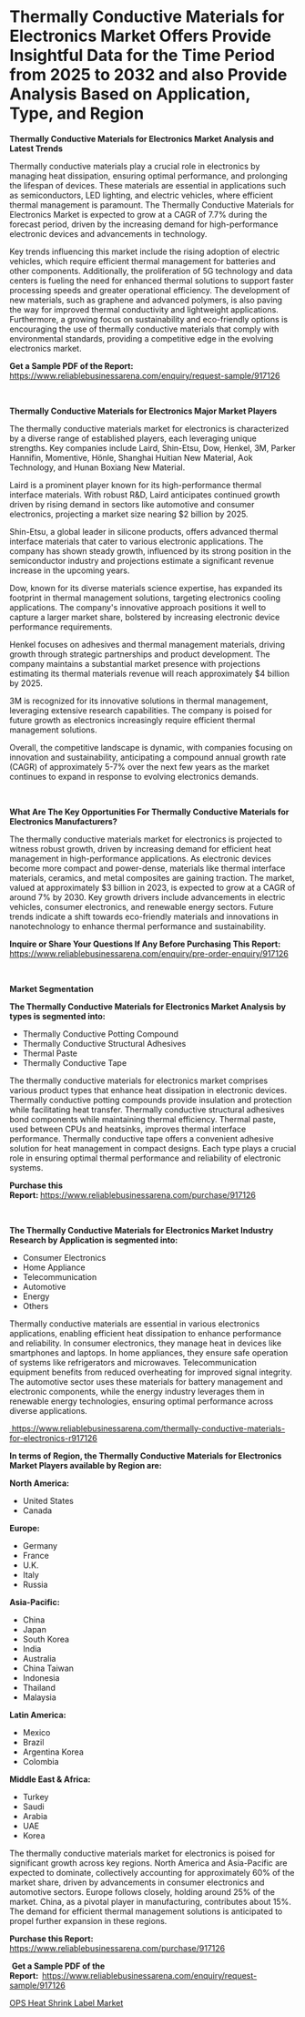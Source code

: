 <p><h1>Thermally Conductive Materials for Electronics Market Offers Provide Insightful Data for the Time Period from 2025 to 2032 and also Provide Analysis Based on Application, Type, and Region</h1></p><p><strong>Thermally Conductive Materials for Electronics Market Analysis and Latest Trends</strong></p>
<p><p>Thermally conductive materials play a crucial role in electronics by managing heat dissipation, ensuring optimal performance, and prolonging the lifespan of devices. These materials are essential in applications such as semiconductors, LED lighting, and electric vehicles, where efficient thermal management is paramount. The Thermally Conductive Materials for Electronics Market is expected to grow at a CAGR of 7.7% during the forecast period, driven by the increasing demand for high-performance electronic devices and advancements in technology.</p><p>Key trends influencing this market include the rising adoption of electric vehicles, which require efficient thermal management for batteries and other components. Additionally, the proliferation of 5G technology and data centers is fueling the need for enhanced thermal solutions to support faster processing speeds and greater operational efficiency. The development of new materials, such as graphene and advanced polymers, is also paving the way for improved thermal conductivity and lightweight applications. Furthermore, a growing focus on sustainability and eco-friendly options is encouraging the use of thermally conductive materials that comply with environmental standards, providing a competitive edge in the evolving electronics market.</p></p>
<p><strong>Get a Sample PDF of the Report:&nbsp;</strong> <a href="https://www.reliablebusinessarena.com/enquiry/request-sample/917126?utm_campaign=2221&utm_medium=2&utm_source=Github&utm_content=ia&utm_term=02042025&utm_id=thermally-conductive-materials-for-electronics">https://www.reliablebusinessarena.com/enquiry/request-sample/917126</a></p>
<p>&nbsp;</p>
<p><strong>Thermally Conductive Materials for Electronics Major Market Players</strong></p>
<p><p>The thermally conductive materials market for electronics is characterized by a diverse range of established players, each leveraging unique strengths. Key companies include Laird, Shin-Etsu, Dow, Henkel, 3M, Parker Hannifin, Momentive, Hönle, Shanghai Huitian New Material, Aok Technology, and Hunan Boxiang New Material.</p><p>Laird is a prominent player known for its high-performance thermal interface materials. With robust R&D, Laird anticipates continued growth driven by rising demand in sectors like automotive and consumer electronics, projecting a market size nearing $2 billion by 2025.</p><p>Shin-Etsu, a global leader in silicone products, offers advanced thermal interface materials that cater to various electronic applications. The company has shown steady growth, influenced by its strong position in the semiconductor industry and projections estimate a significant revenue increase in the upcoming years.</p><p>Dow, known for its diverse materials science expertise, has expanded its footprint in thermal management solutions, targeting electronics cooling applications. The company's innovative approach positions it well to capture a larger market share, bolstered by increasing electronic device performance requirements.</p><p>Henkel focuses on adhesives and thermal management materials, driving growth through strategic partnerships and product development. The company maintains a substantial market presence with projections estimating its thermal materials revenue will reach approximately $4 billion by 2025.</p><p>3M is recognized for its innovative solutions in thermal management, leveraging extensive research capabilities. The company is poised for future growth as electronics increasingly require efficient thermal management solutions.</p><p>Overall, the competitive landscape is dynamic, with companies focusing on innovation and sustainability, anticipating a compound annual growth rate (CAGR) of approximately 5-7% over the next few years as the market continues to expand in response to evolving electronics demands.</p></p>
<p>&nbsp;</p>
<p><strong>What Are The Key Opportunities For Thermally Conductive Materials for Electronics Manufacturers?</strong></p>
<p><p>The thermally conductive materials market for electronics is projected to witness robust growth, driven by increasing demand for efficient heat management in high-performance applications. As electronic devices become more compact and power-dense, materials like thermal interface materials, ceramics, and metal composites are gaining traction. The market, valued at approximately $3 billion in 2023, is expected to grow at a CAGR of around 7% by 2030. Key growth drivers include advancements in electric vehicles, consumer electronics, and renewable energy sectors. Future trends indicate a shift towards eco-friendly materials and innovations in nanotechnology to enhance thermal performance and sustainability.</p></p>
<p><strong>Inquire or Share Your Questions If Any Before Purchasing This Report:</strong> <a href="https://www.reliablebusinessarena.com/enquiry/pre-order-enquiry/917126?utm_campaign=2221&utm_medium=2&utm_source=Github&utm_content=ia&utm_term=02042025&utm_id=thermally-conductive-materials-for-electronics">https://www.reliablebusinessarena.com/enquiry/pre-order-enquiry/917126</a></p>
<p>&nbsp;</p>
<p><strong>Market Segmentation</strong></p>
<p><strong>The Thermally Conductive Materials for Electronics Market Analysis by types is segmented into:</strong></p>
<p><ul><li>Thermally Conductive Potting Compound</li><li>Thermally Conductive Structural Adhesives</li><li>Thermal Paste</li><li>Thermally Conductive Tape</li></ul></p>
<p><p>The thermally conductive materials for electronics market comprises various product types that enhance heat dissipation in electronic devices. Thermally conductive potting compounds provide insulation and protection while facilitating heat transfer. Thermally conductive structural adhesives bond components while maintaining thermal efficiency. Thermal paste, used between CPUs and heatsinks, improves thermal interface performance. Thermally conductive tape offers a convenient adhesive solution for heat management in compact designs. Each type plays a crucial role in ensuring optimal thermal performance and reliability of electronic systems.</p></p>
<p><strong>Purchase this Report:&nbsp;</strong><a href="https://www.reliablebusinessarena.com/purchase/917126?utm_campaign=2221&utm_medium=2&utm_source=Github&utm_content=ia&utm_term=02042025&utm_id=thermally-conductive-materials-for-electronics">https://www.reliablebusinessarena.com/purchase/917126</a></p>
<p>&nbsp;</p>
<p><strong>The Thermally Conductive Materials for Electronics Market Industry Research by Application is segmented into:</strong></p>
<p><ul><li>Consumer Electronics</li><li>Home Appliance</li><li>Telecommunication</li><li>Automotive</li><li>Energy</li><li>Others</li></ul></p>
<p><p>Thermally conductive materials are essential in various electronics applications, enabling efficient heat dissipation to enhance performance and reliability. In consumer electronics, they manage heat in devices like smartphones and laptops. In home appliances, they ensure safe operation of systems like refrigerators and microwaves. Telecommunication equipment benefits from reduced overheating for improved signal integrity. The automotive sector uses these materials for battery management and electronic components, while the energy industry leverages them in renewable energy technologies, ensuring optimal performance across diverse applications.</p></p>
<p><a href="https://www.reliablebusinessarena.com/thermally-conductive-materials-for-electronics-r917126?utm_campaign=2221&utm_medium=2&utm_source=Github&utm_content=ia&utm_term=02042025&utm_id=thermally-conductive-materials-for-electronics">&nbsp;https://www.reliablebusinessarena.com/thermally-conductive-materials-for-electronics-r917126</a></p>
<p><strong>In terms of Region, the Thermally Conductive Materials for Electronics Market Players available by Region are:</strong></p>
<p>
    <p> <strong> North America: </strong>
        <ul>
            <li>United States</li>
            <li>Canada</li>
        </ul>
        </p> 
    <p> <strong> Europe: </strong>
        <ul>
            <li>Germany</li>
            <li>France</li>
            <li>U.K.</li>
            <li>Italy</li>
            <li>Russia</li>
        </ul>
        </p> 
    <p> <strong> Asia-Pacific: </strong>
        <ul>
            <li>China</li>
            <li>Japan</li>
            <li>South Korea</li>
            <li>India</li>
            <li>Australia</li>
            <li>China Taiwan</li>
            <li>Indonesia</li>
            <li>Thailand</li>
            <li>Malaysia</li>
        </ul>
        </p> 
    <p> <strong> Latin America: </strong>
        <ul>
            <li>Mexico</li>
            <li>Brazil</li>
            <li>Argentina Korea</li>
            <li>Colombia</li>
        </ul>
        </p> 
    <p> <strong> Middle East & Africa: </strong>
        <ul>
            <li>Turkey</li>
            <li>Saudi</li>
            <li>Arabia</li>
            <li>UAE</li>
            <li>Korea</li>
        </ul>
    </p>
    </p>
<p><p>The thermally conductive materials market for electronics is poised for significant growth across key regions. North America and Asia-Pacific are expected to dominate, collectively accounting for approximately 60% of the market share, driven by advancements in consumer electronics and automotive sectors. Europe follows closely, holding around 25% of the market. China, as a pivotal player in manufacturing, contributes about 15%. The demand for efficient thermal management solutions is anticipated to propel further expansion in these regions.</p></p>
<p><strong>Purchase this Report: </strong><a href="https://www.reliablebusinessarena.com/purchase/917126?utm_campaign=2221&utm_medium=2&utm_source=Github&utm_content=ia&utm_term=02042025&utm_id=thermally-conductive-materials-for-electronics">https://www.reliablebusinessarena.com/purchase/917126</a></p>
<p>&nbsp;<strong>Get a Sample PDF of the Report:&nbsp;&nbsp;</strong><a href="https://www.reliablebusinessarena.com/enquiry/request-sample/917126?utm_campaign=2221&utm_medium=2&utm_source=Github&utm_content=ia&utm_term=02042025&utm_id=thermally-conductive-materials-for-electronics">https://www.reliablebusinessarena.com/enquiry/request-sample/917126</a></p>
<p><strong></strong></p>
<p><p><a href="https://github.com/delindacallegari68/Market-Research-Report-List-1/blob/main/ops-heat-shrink-label-market.md?utm_campaign=2221&utm_medium=2&utm_source=Github&utm_content=ia&utm_term=02042025&utm_id=thermally-conductive-materials-for-electronics">OPS Heat Shrink Label Market</a></p></p>